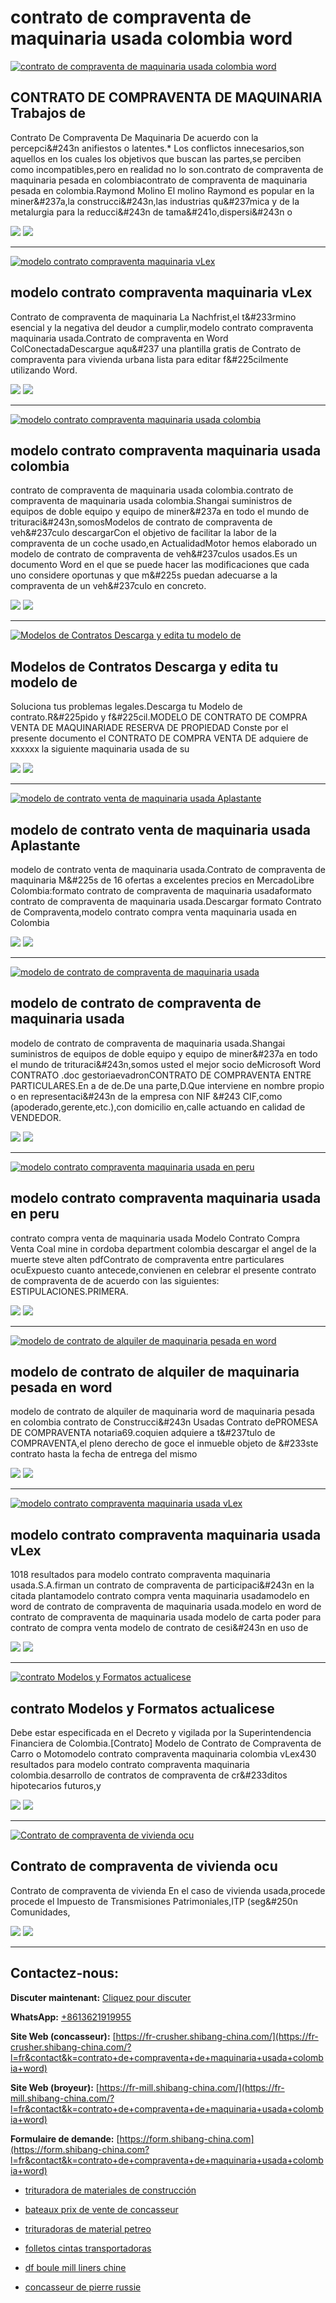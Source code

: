 # contrato de compraventa de maquinaria usada colombia word

<a href="https://swt.shibang-china.com/?l=fr&img&k=contrato+de+compraventa+de+maquinaria+usada+colombia+word" target="_blank">![contrato de compraventa de maquinaria usada colombia word](http://static.shibang-china.com/all-800x300/214.jpg)</a>

## CONTRATO DE COMPRAVENTA DE MAQUINARIA Trabajos de
Contrato De Compraventa De Maquinaria De acuerdo con la percepci&#243n anifiestos o latentes.* Los conflictos innecesarios,son aquellos en los cuales los objetivos que buscan las partes,se perciben como incompatibles,pero en realidad no lo son.contrato de compraventa de maquinaria pesada en colombiacontrato de compraventa de maquinaria pesada en colombia.Raymond Molino El molino Raymond es popular en la miner&#237a,la construcci&#243n,las industrias qu&#237mica y de la metalurgia para la reducci&#243n de tama&#241o,dispersi&#243n o


<a href="https://whatsapp.shibangsoft.com/WhatsApp.php" target="_blank" title="WhatsApp">![](http://static.shibang-china.com/icon/whatsapp.png)</a> <a href="https://swt.shibang-china.com/?l=fr&icon&k=contrato+de+compraventa+de+maquinaria+usada+colombia+word" target="_blank">![](http://static.shibang-china.com/icon/chat-fr.png)</a>

---

<a href="https://swt.shibang-china.com/?l=fr&img&k=contrato+de+compraventa+de+maquinaria+usada+colombia+word" target="_blank">![modelo contrato compraventa maquinaria vLex](http://static.shibang-china.com/all-800x300/1121.jpg)</a>

## modelo contrato compraventa maquinaria vLex
Contrato de compraventa de maquinaria La Nachfrist,el t&#233rmino esencial y la negativa del deudor a cumplir,modelo contrato compraventa maquinaria usada.Contrato de compraventa en Word ColConectadaDescargue aqu&#237 una plantilla gratis de Contrato de compraventa para vivienda urbana lista para editar f&#225cilmente utilizando Word.


<a href="https://whatsapp.shibangsoft.com/WhatsApp.php" target="_blank" title="WhatsApp">![](http://static.shibang-china.com/icon/whatsapp.png)</a> <a href="https://swt.shibang-china.com/?l=fr&icon&k=contrato+de+compraventa+de+maquinaria+usada+colombia+word" target="_blank">![](http://static.shibang-china.com/icon/chat-fr.png)</a>

---

<a href="https://swt.shibang-china.com/?l=fr&img&k=contrato+de+compraventa+de+maquinaria+usada+colombia+word" target="_blank">![modelo contrato compraventa maquinaria usada colombia](http://static.shibang-china.com/all-800x300/348.jpg)</a>

## modelo contrato compraventa maquinaria usada colombia
contrato de compraventa de maquinaria usada colombia.contrato de compraventa de maquinaria usada colombia.Shangai suministros de equipos de doble equipo y equipo de miner&#237a en todo el mundo de trituraci&#243n,somosModelos de contrato de compraventa de veh&#237culo descargarCon el objetivo de facilitar la labor de la compraventa de un coche usado,en ActualidadMotor hemos elaborado un modelo de contrato de compraventa de veh&#237culos usados.Es un documento Word en el que se puede hacer las modificaciones que cada uno considere oportunas y que m&#225s puedan adecuarse a la compraventa de un veh&#237culo en concreto.


<a href="https://whatsapp.shibangsoft.com/WhatsApp.php" target="_blank" title="WhatsApp">![](http://static.shibang-china.com/icon/whatsapp.png)</a> <a href="https://swt.shibang-china.com/?l=fr&icon&k=contrato+de+compraventa+de+maquinaria+usada+colombia+word" target="_blank">![](http://static.shibang-china.com/icon/chat-fr.png)</a>

---

<a href="https://swt.shibang-china.com/?l=fr&img&k=contrato+de+compraventa+de+maquinaria+usada+colombia+word" target="_blank">![Modelos de Contratos Descarga y edita tu modelo de](http://static.shibang-china.com/all-800x300/1291.jpg)</a>

## Modelos de Contratos Descarga y edita tu modelo de
Soluciona tus problemas legales.Descarga tu Modelo de contrato.R&#225pido y f&#225cil.MODELO DE CONTRATO DE COMPRA VENTA DE MAQUINARIADE RESERVA DE PROPIEDAD Conste por el presente documento el CONTRATO DE COMPRA VENTA DE adquiere de xxxxxx la siguiente maquinaria usada de su


<a href="https://whatsapp.shibangsoft.com/WhatsApp.php" target="_blank" title="WhatsApp">![](http://static.shibang-china.com/icon/whatsapp.png)</a> <a href="https://swt.shibang-china.com/?l=fr&icon&k=contrato+de+compraventa+de+maquinaria+usada+colombia+word" target="_blank">![](http://static.shibang-china.com/icon/chat-fr.png)</a>

---

<a href="https://swt.shibang-china.com/?l=fr&img&k=contrato+de+compraventa+de+maquinaria+usada+colombia+word" target="_blank">![modelo de contrato venta de maquinaria usada Aplastante](http://static.shibang-china.com/all-800x300/693.jpg)</a>

## modelo de contrato venta de maquinaria usada Aplastante
modelo de contrato venta de maquinaria usada.Contrato de compraventa de maquinaria M&#225s de 16 ofertas a excelentes precios en MercadoLibre Colombia:formato contrato de compraventa de maquinaria usadaformato contrato de compraventa de maquinaria usada.Descargar formato Contrato de Compraventa,modelo contrato compra venta maquinaria usada en Colombia


<a href="https://whatsapp.shibangsoft.com/WhatsApp.php" target="_blank" title="WhatsApp">![](http://static.shibang-china.com/icon/whatsapp.png)</a> <a href="https://swt.shibang-china.com/?l=fr&icon&k=contrato+de+compraventa+de+maquinaria+usada+colombia+word" target="_blank">![](http://static.shibang-china.com/icon/chat-fr.png)</a>

---

<a href="https://swt.shibang-china.com/?l=fr&img&k=contrato+de+compraventa+de+maquinaria+usada+colombia+word" target="_blank">![modelo de contrato de compraventa de maquinaria usada](http://static.shibang-china.com/all-800x300/335.jpg)</a>

## modelo de contrato de compraventa de maquinaria usada
modelo de contrato de compraventa de maquinaria usada.Shangai suministros de equipos de doble equipo y equipo de miner&#237a en todo el mundo de trituraci&#243n,somos usted el mejor socio deMicrosoft Word CONTRATO .doc gestoriaevadronCONTRATO DE COMPRAVENTA ENTRE PARTICULARES.En a de de.De una parte,D.Que interviene en nombre propio o en representaci&#243n de la empresa con NIF &#243 CIF,como (apoderado,gerente,etc.),con domicilio en,calle actuando en calidad de VENDEDOR.


<a href="https://whatsapp.shibangsoft.com/WhatsApp.php" target="_blank" title="WhatsApp">![](http://static.shibang-china.com/icon/whatsapp.png)</a> <a href="https://swt.shibang-china.com/?l=fr&icon&k=contrato+de+compraventa+de+maquinaria+usada+colombia+word" target="_blank">![](http://static.shibang-china.com/icon/chat-fr.png)</a>

---

<a href="https://swt.shibang-china.com/?l=fr&img&k=contrato+de+compraventa+de+maquinaria+usada+colombia+word" target="_blank">![modelo contrato compraventa maquinaria usada en peru](http://static.shibang-china.com/all-800x300/124.jpg)</a>

## modelo contrato compraventa maquinaria usada en peru
contrato compra venta de maquinaria usada Modelo Contrato Compra Venta Coal mine in cordoba department colombia descargar el angel de la muerte steve alten pdfContrato de compraventa entre particulares ocuExpuesto cuanto antecede,convienen en celebrar el presente contrato de compraventa de de acuerdo con las siguientes: ESTIPULACIONES.PRIMERA.


<a href="https://whatsapp.shibangsoft.com/WhatsApp.php" target="_blank" title="WhatsApp">![](http://static.shibang-china.com/icon/whatsapp.png)</a> <a href="https://swt.shibang-china.com/?l=fr&icon&k=contrato+de+compraventa+de+maquinaria+usada+colombia+word" target="_blank">![](http://static.shibang-china.com/icon/chat-fr.png)</a>

---

<a href="https://swt.shibang-china.com/?l=fr&img&k=contrato+de+compraventa+de+maquinaria+usada+colombia+word" target="_blank">![modelo de contrato de alquiler de maquinaria pesada en word](http://static.shibang-china.com/all-800x300/900.jpg)</a>

## modelo de contrato de alquiler de maquinaria pesada en word
modelo de contrato de alquiler de maquinaria word de maquinaria pesada en colombia contrato de Construcci&#243n Usadas Contrato dePROMESA DE COMPRAVENTA notaria69.coquien adquiere a t&#237tulo de COMPRAVENTA,el pleno derecho de goce el inmueble objeto de &#233ste contrato hasta la fecha de entrega del mismo


<a href="https://whatsapp.shibangsoft.com/WhatsApp.php" target="_blank" title="WhatsApp">![](http://static.shibang-china.com/icon/whatsapp.png)</a> <a href="https://swt.shibang-china.com/?l=fr&icon&k=contrato+de+compraventa+de+maquinaria+usada+colombia+word" target="_blank">![](http://static.shibang-china.com/icon/chat-fr.png)</a>

---

<a href="https://swt.shibang-china.com/?l=fr&img&k=contrato+de+compraventa+de+maquinaria+usada+colombia+word" target="_blank">![modelo contrato compraventa maquinaria usada vLex](http://static.shibang-china.com/all-800x300/1067.jpg)</a>

## modelo contrato compraventa maquinaria usada vLex
1018 resultados para modelo contrato compraventa maquinaria usada.S.A.firman un contrato de compraventa de participaci&#243n en la citada plantamodelo contrato compra venta maquinaria usadamodelo en word de contrato de compraventa de maquinaria usada.modelo en word de contrato de compraventa de maquinaria usada modelo de carta poder para contrato de compra venta modelo de contrato de cesi&#243n en uso de


<a href="https://whatsapp.shibangsoft.com/WhatsApp.php" target="_blank" title="WhatsApp">![](http://static.shibang-china.com/icon/whatsapp.png)</a> <a href="https://swt.shibang-china.com/?l=fr&icon&k=contrato+de+compraventa+de+maquinaria+usada+colombia+word" target="_blank">![](http://static.shibang-china.com/icon/chat-fr.png)</a>

---

<a href="https://swt.shibang-china.com/?l=fr&img&k=contrato+de+compraventa+de+maquinaria+usada+colombia+word" target="_blank">![contrato Modelos y Formatos actualicese](http://static.shibang-china.com/all-800x300/988.jpg)</a>

## contrato Modelos y Formatos actualicese
Debe estar especificada en el Decreto y vigilada por la Superintendencia Financiera de Colombia.[Contrato] Modelo de Contrato de Compraventa de Carro o Motomodelo contrato compraventa maquinaria colombia vLex430 resultados para modelo contrato compraventa maquinaria colombia.desarrollo de contratos de compraventa de cr&#233ditos hipotecarios futuros,y


<a href="https://whatsapp.shibangsoft.com/WhatsApp.php" target="_blank" title="WhatsApp">![](http://static.shibang-china.com/icon/whatsapp.png)</a> <a href="https://swt.shibang-china.com/?l=fr&icon&k=contrato+de+compraventa+de+maquinaria+usada+colombia+word" target="_blank">![](http://static.shibang-china.com/icon/chat-fr.png)</a>

---

<a href="https://swt.shibang-china.com/?l=fr&img&k=contrato+de+compraventa+de+maquinaria+usada+colombia+word" target="_blank">![Contrato de compraventa de vivienda ocu](http://static.shibang-china.com/all-800x300/1322.jpg)</a>

## Contrato de compraventa de vivienda ocu
Contrato de compraventa de vivienda En el caso de vivienda usada,procede procede el Impuesto de Transmisiones Patrimoniales,ITP (seg&#250n Comunidades,

<a href="https://whatsapp.shibangsoft.com/WhatsApp.php" target="_blank" title="WhatsApp">![](http://static.shibang-china.com/icon/whatsapp.png)</a> <a href="https://swt.shibang-china.com/?l=fr&icon&k=contrato+de+compraventa+de+maquinaria+usada+colombia+word" target="_blank">![](http://static.shibang-china.com/icon/chat-fr.png)</a>

---
## Contactez-nous:

**Discuter maintenant:** [Cliquez pour discuter](https://swt.shibang-china.com?l=fr&contact&k=contrato+de+compraventa+de+maquinaria+usada+colombia+word)

**WhatsApp:**  [+8613621919955](https://whatsapp.shibangsoft.com/WhatsApp.php)

**Site Web (concasseur):** [https://fr-crusher.shibang-china.com/](https://fr-crusher.shibang-china.com/?l=fr&contact&k=contrato+de+compraventa+de+maquinaria+usada+colombia+word)

**Site Web (broyeur):** [https://fr-mill.shibang-china.com/](https://fr-mill.shibang-china.com/?l=fr&contact&k=contrato+de+compraventa+de+maquinaria+usada+colombia+word)

**Formulaire de demande:** [https://form.shibang-china.com](https://form.shibang-china.com?l=fr&contact&k=contrato+de+compraventa+de+maquinaria+usada+colombia+word)

* [trituradora de materiales de construcción](../64/trituradora%20de%20materiales%20de%20construcci%C3%B3n.md)

* [bateaux prix de vente de concasseur](../65/bateaux%20prix%20de%20vente%20de%20concasseur.md)

* [trituradoras de material petreo](../64/trituradoras%20de%20material%20petreo.md)

* [folletos cintas transportadoras](../64/folletos%20cintas%20transportadoras.md)

* [df boule mill liners chine](../61/df%20boule%20mill%20liners%20chine.md)

* [concasseur de pierre russie](../65/concasseur%20de%20pierre%20russie.md)